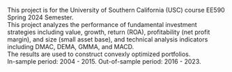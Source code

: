 This project is for the University of Southern California (USC) course EE590 Spring 2024 Semester.  
This project analyzes the performance of fundamental investment strategies including value, growth, return (ROA), profitability (net profit margin), and size (small asset base), and technical analysis indicators including DMAC, DEMA, GMMA, and MACD.  
The results are used to construct convexly optimized portfolios.  
In-sample period: 2004 - 2015. Out-of-sample period: 2016 - 2023.  
